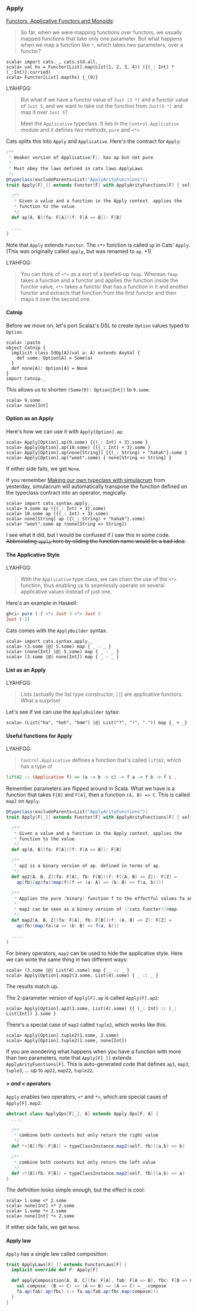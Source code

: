 
  [fafm]: http://learnyouahaskell.com/functors-applicative-functors-and-monoids
  [mootws]: making-our-own-typeclass-with-simulacrum.html

### Apply

[Functors, Applicative Functors and Monoids][fafm]:

> So far, when we were mapping functions over functors, we usually mapped functions that take only one parameter. But what happens when we map a function like `*`, which takes two parameters, over a functor?

```console
scala> import cats._, cats.std.all._
scala> val hs = Functor[List].map(List(1, 2, 3, 4)) ({(_: Int) * (_:Int)}.curried)
scala> Functor[List].map(hs) {_(9)}
```

LYAHFGG:

> But what if we have a functor value of `Just (3 *)` and a functor value of `Just 5`, and we want to take out the function from `Just(3 *)` and map it over `Just 5`?
>
> Meet the `Applicative` typeclass. It lies in the `Control.Applicative` module and it defines two methods, `pure` and `<*>`.

Cats splits this into `Apply` and `Applicative`. Here's the contract for `Apply`:

```scala
/**
 * Weaker version of Applicative[F]; has ap but not pure.
 *
 * Must obey the laws defined in cats.laws.ApplyLaws.
 */
@typeclass(excludeParents=List("ApplyArityFunctions"))
trait Apply[F[_]] extends Functor[F] with ApplyArityFunctions[F] { self =>

  /**
   * Given a value and a function in the Apply context, applies the
   * function to the value.
   */
  def ap[A, B](fa: F[A])(f: F[A => B]): F[B]

  ....
}
```

Note that `Apply` extends `Functor`.
The `<*>` function is called `ap` in Cats' `Apply`. (This was originally called `apply`, but was renamed to `ap`. +1)

LYAHFGG:

> You can think of `<*>` as a sort of a beefed-up `fmap`. Whereas `fmap` takes a function and a functor and applies the function inside the functor value, `<*>` takes a functor that has a function in it and another functor and extracts that function from the first functor and then maps it over the second one. 

#### Catnip

Before we move on, let's port Scalaz's DSL to create `Option` values typed to `Option`.

```console
scala> :paste
object Catnip {
  implicit class IdOp[A](val a: A) extends AnyVal {
    def some: Option[A] = Some(a)
  }
  def none[A]: Option[A] = None
}
import Catnip._
```

This allows us to shorten `(Some(9): Option[Int])` to `9.some`.

```console
scala> 9.some
scala> none[Int]
```

#### Option as an Apply

Here's how we can use it with `Apply[Option].ap`:

```console
scala> Apply[Option].ap(9.some) {{(_: Int) + 3}.some }
scala> Apply[Option].ap(10.some) {{(_: Int) + 3}.some }
scala> Apply[Option].ap(none[String]) {{(_: String) + "hahah"}.some }
scala> Apply[Option].ap("woot".some) { none[String => String] }
```

If either side fails, we get `None`.

If you remember [Making our own typeclass with simulacrum][mootws] from yesterday,
simulacrum will automatically transpose the function defined on 
the typeclass contract into an operator, magically.

```console
scala> import cats.syntax.apply._
scala> 9.some ap ({(_: Int) + 3}.some)
scala> 10.some ap ({(_: Int) + 3}.some)
scala> none[String] ap ({(_: String) + "hahah"}.some)
scala> "woot".some ap (none[String => String])
```

I see what it did, but I would be confused if I saw this in some code.
<s>Abbreviating `apply` here by eliding the function name would be a bad idea.</s>

#### The Applicative Style

LYAHFGG:

> With the `Applicative` type class, we can chain the use of the
> `<*>` function, thus enabling us to seamlessly operate on several applicative
> values instead of just one.

Here's an example in Haskell:

```haskell
ghci> pure (-) <*> Just 3 <*> Just 5
Just (-2)
```

Cats comes with the `ApplyBuilder` syntax.

```console
scala> import cats.syntax.apply._
scala> (3.some |@| 5.some) map { _ - _ }
scala> (none[Int] |@| 5.some) map { _ - _ }
scala> (3.some |@| none[Int]) map { _ - _ }
```

#### List as an Apply

LYAHFGG:

> Lists (actually the list type constructor, `[]`) are applicative functors. What a surprise!

Let's see if we can use the `ApplyBuilder` sytax:

```console
scala> (List("ha", "heh", "hmm") |@| List("?", "!", ".")) map {_ + _}
```

#### Useful functions for Apply

LYAHFGG:

> `Control.Applicative` defines a function that's called `liftA2`, which has a type of

```haskell
liftA2 :: (Applicative f) => (a -> b -> c) -> f a -> f b -> f c .
```

Remember parameters are flipped around in Scala.
What we have is a function that takes `F[B]` and `F[A]`, then a function `(A, B) => C`.
This is called `map2` on `Apply`.


```scala
@typeclass(excludeParents=List("ApplyArityFunctions"))
trait Apply[F[_]] extends Functor[F] with ApplyArityFunctions[F] { self =>

  /**
   * Given a value and a function in the Apply context, applies the
   * function to the value.
   */
  def ap[A, B](fa: F[A])(f: F[A => B]): F[B]

  /**
   * ap2 is a binary version of ap, defined in terms of ap.
   */
  def ap2[A, B, Z](fa: F[A], fb: F[B])(f: F[(A, B) => Z]): F[Z] =
    ap(fb)(ap(fa)(map(f)(f => (a: A) => (b: B) => f(a, b))))

  /**
   * Applies the pure (binary) function f to the effectful values fa and fb.
   *
   * map2 can be seen as a binary version of [[cats.Functor]]#map.
   */
  def map2[A, B, Z](fa: F[A], fb: F[B])(f: (A, B) => Z): F[Z] =
    ap(fb)(map(fa)(a => (b: B) => f(a, b)))

  ....
}
```

For binary operators, `map2` can be used to hide the applicative style.
Here we can write the same thing in two different ways:

```console
scala> (3.some |@| List(4).some) map { _ :: _ }
scala> Apply[Option].map2(3.some, List(4).some) { _ :: _ }
```

The results match up.

The 2-parameter version of `Apply[F].ap` is called `Apply[F].ap2`:

```console
scala> Apply[Option].ap2(3.some, List(4).some) {{ (_: Int) :: (_: List[Int]) }.some }
```

There's a special case of `map2` called `tuple2`, which works like this:


```console
scala> Apply[Option].tuple2(1.some, 2.some)
scala> Apply[Option].tuple2(1.some, none[Int])
```

If you are wondering what happens when you have a function with more than two
parameters, note that `Apply[F[_]]` extends `ApplyArityFunctions[F]`.
This is auto-generated code that defines `ap3`, `map3`, `tuple3`, ... up to
`ap22`, `map22`, `tuple22`.

#### *> and <* operators

`Apply` enables two operators, `<*` and `*>`, which are special cases of `Apply[F].map2`:


```scala
abstract class ApplyOps[F[_], A] extends Apply.Ops[F, A] {
  ....

  /**
   * combine both contexts but only return the right value
   */
  def *>[B](fb: F[B]) = typeClassInstance.map2(self, fb)((a,b) => b)

  /**
   * combine both contexts but only return the left value
   */
  def <*[B](fb: F[B]) = typeClassInstance.map2(self, fb)((a,b) => a)
}
```

The definition looks simple enough, but the effect is cool:

```console
scala> 1.some <* 2.some
scala> none[Int] <* 2.some
scala> 1.some *> 2.some
scala> none[Int] *> 2.some
```

If either side fails, we get `None`.

#### Apply law

`Apply` has a single law called composition:

```scala
trait ApplyLaws[F[_]] extends FunctorLaws[F] {
  implicit override def F: Apply[F]

  def applyComposition[A, B, C](fa: F[A], fab: F[A => B], fbc: F[B => C]): IsEq[F[C]] = {
    val compose: (B => C) => (A => B) => (A => C) = _.compose
    fa.ap(fab).ap(fbc) <-> fa.ap(fab.ap(fbc.map(compose)))
  }
}
```
